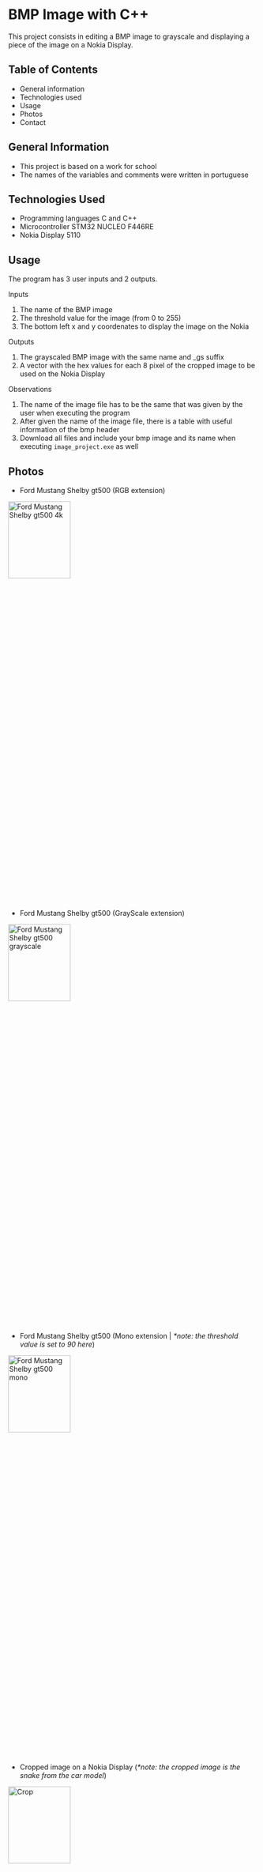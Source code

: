 # BMP Image with C++
This project consists in editing a BMP image to grayscale and displaying a piece of the image on a Nokia Display.

## Table of Contents
* General information
* Technologies used
* Usage
* Photos
* Contact

## General Information
- This project is based on a work for school
- The names of the variables and comments were written in portuguese

## Technologies Used
- Programming languages C and C++
- Microcontroller STM32 NUCLEO F446RE
- Nokia Display 5110

## Usage
The program has 3 user inputs and 2 outputs.

Inputs
1. The name of the BMP image
2. The threshold value for the image (from 0 to 255)
3. The bottom left x and y coordenates to display the image on the Nokia
     
Outputs
1. The grayscaled BMP image with the same name and _gs suffix 
2. A vector with the hex values for each 8 pixel of the cropped image to be used on the Nokia Display

Observations
1. The name of the image file has to be the same that was given by the user when executing the program
2. After given the name of the image file, there is a table with useful information of the bmp header
3. Download all files and include your bmp image and its name when executing `image_project.exe` as well

## Photos
- Ford Mustang Shelby gt500 (RGB extension)
<img src="https://github.com/vituzm/BMP_image./assets/134985122/48714152-004a-4a21-8c04-eca6c08364d2" alt = "Ford Mustang Shelby gt500 4k" width="50%" height="20%"/>

&nbsp; 
- Ford Mustang Shelby gt500 (GrayScale extension)
<img src="https://github.com/vituzm/BMP_image./assets/134985122/a979f95b-69ba-4bb2-8b9b-0edc73a86df2" alt = "Ford Mustang Shelby gt500 grayscale" width="50%" height="20%"/>

&nbsp;
- Ford Mustang Shelby gt500 (Mono extension | _*note: the threshold value is set to 90 here_)
<img src="https://github.com/vituzm/BMP_image./assets/134985122/8692683d-950c-44ff-b009-ce93d843e356" alt = "Ford Mustang Shelby gt500 mono" width="50%" height="20%"/>

&nbsp;
- Cropped image on a Nokia Display (_*note: the cropped image is the snake from the car model_)
<img src="https://github.com/vituzm/BMP_image./assets/134985122/ea4aa474-23cb-4204-b058-4570835bb942" alt = "Crop" width="50%" height="20%"/> 


## Contact
Created by [vituzm](https://github.com/vituzm) and [nicaolp](https://github.com/nicolaspessel) - feel free to contact us!
